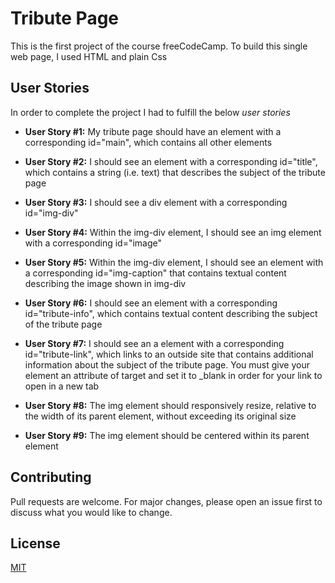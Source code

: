 # Tribute Page

This is the first project of the course freeCodeCamp.
To build this single web page, I used HTML and plain Css

## User Stories

In order to complete the project I had to fulfill the below *user stories*

- **User Story #1:** My tribute page should have an element with a corresponding id="main", which contains all other elements

- **User Story #2:** I should see an element with a corresponding id="title", which contains a string (i.e. text) that describes the subject of the tribute page

- **User Story #3:** I should see a div element with a corresponding id="img-div"

- **User Story #4:** Within the img-div element, I should see an img element with a corresponding id="image"

- **User Story #5:** Within the img-div element, I should see an element with a corresponding id="img-caption" that contains textual content describing the image shown in img-div

- **User Story #6:** I should see an element with a corresponding id="tribute-info", which contains textual content describing the subject of the tribute page

- **User Story #7:** I should see an a element with a corresponding id="tribute-link", which links to an outside site that contains additional information about the subject of the tribute page. You must give your element an attribute of target and set it to _blank in order for your link to open in a new tab

- **User Story #8:** The img element should responsively resize, relative to the width of its parent element, without exceeding its original size

- **User Story #9:** The img element should be centered within its parent element

## Contributing

Pull requests are welcome. For major changes, please open an issue first to discuss what you would like to change.

## License
[MIT](https://choosealicense.com/licenses/mit/)